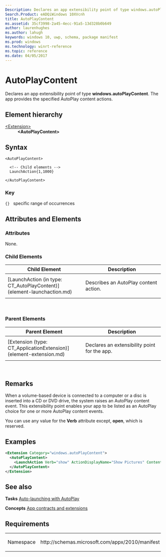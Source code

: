 ```yaml
---
Description: Declares an app extensibility point of type windows.autoPlayContent.
Search.Product: eADQiWindows 10XVcnh
title: AutoPlayContent
ms.assetid: 35cf3998-2a45-4ecc-91a5-13d328b0b649
author: laurenhughes
ms.author: lahugh
keywords: windows 10, uwp, schema, package manifest
ms.prod: windows
ms.technology: winrt-reference
ms.topic: reference
ms.date: 04/05/2017
--- 
```


# AutoPlayContent




Declares an app extensibility point of type **windows.autoPlayContent**. The app provides the specified AutoPlay content actions.

## Element hierarchy

<dl>
<dt><a href="element-extension.md">&lt;Extension&gt;</a></dt>
<dd><b>&lt;AutoPlayContent&gt;</b></dd>
</dl>

## Syntax

``` syntax
<AutoPlayContent>

  <!-- Child elements -->
  LaunchAction{1,1000}

</AutoPlayContent>
```

### Key

`{}`   specific range of occurrences
## Attributes and Elements


### Attributes

None.

### Child Elements

<table>
<colgroup>
<col width="50%" />
<col width="50%" />
</colgroup>
<thead>
<tr class="header">
<th>Child Element</th>
<th>Description</th>
</tr>
</thead>
<tbody>
<tr class="odd">
<td>[LaunchAction (in type: CT_AutoPlayContent)](element-launchaction.md)</td>
<td><p>Describes an AutoPlay content action.</p></td>
</tr>
</tbody>
</table>

 

### Parent Elements

<table>
<colgroup>
<col width="50%" />
<col width="50%" />
</colgroup>
<thead>
<tr class="header">
<th>Parent Element</th>
<th>Description</th>
</tr>
</thead>
<tbody>
<tr class="odd">
<td>[Extension (type: CT_ApplicationExtension)](element-extension.md)</td>
<td><p>Declares an extensibility point for the app.</p></td>
</tr>
</tbody>
</table>

 

## Remarks

When a volume-based device is connected to a computer or a disc is inserted into a CD or DVD drive, the system raises an AutoPlay content event. This extensibility point enables your app to be listed as an AutoPlay choice for one or more AutoPlay content events.

You can use any value for the **Verb** attribute except, **open**, which is reserved.

## Examples

```XML
<Extension Category="windows.autoPlayContent">
  <AutoPlayContent>
    <LaunchAction Verb="show" ActionDisplayName="Show Pictures" ContentEvent="ShowPicturesOnArrival"/>
  </AutoPlayContent>
</Extension>
```

## See also


**Tasks**
[Auto-launching with AutoPlay](https://msdn.microsoft.com/library/windows/apps/hh452731)

**Concepts**
[App contracts and extensions](https://msdn.microsoft.com/library/windows/apps/hh464906)

## Requirements

<table>
<colgroup>
<col width="50%" />
<col width="50%" />
</colgroup>
<tbody>
<tr class="odd">
<td><p>Namespace</p></td>
<td><p>http://schemas.microsoft.com/appx/2010/manifest</p></td>
</tr>
</tbody>
</table>

 

 



